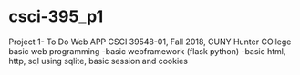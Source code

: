 # csci-395_p1
Project 1- To Do Web APP
CSCI 39548-01, Fall 2018, CUNY Hunter COllege
 basic web programming
  -basic webframework (flask python)
  -basic html, http, sql using sqlite, basic session and cookies
